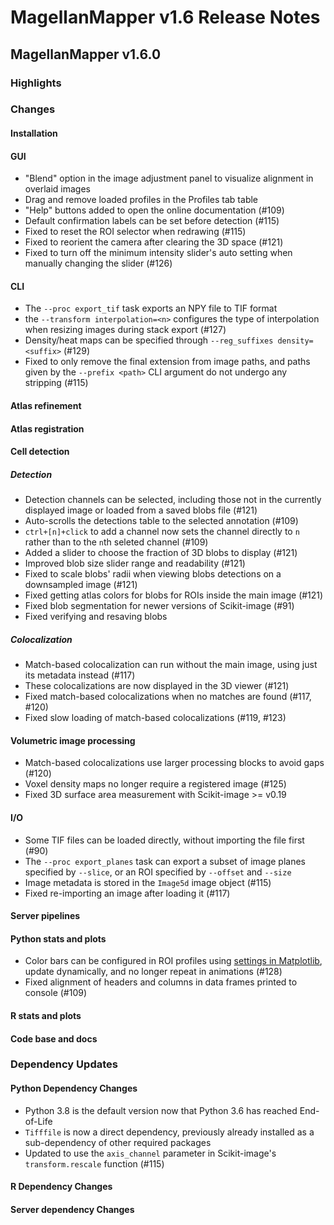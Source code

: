 # MagellanMapper v1.6 Release Notes

## MagellanMapper v1.6.0

### Highlights

### Changes

#### Installation

#### GUI

- "Blend" option in the image adjustment panel to visualize alignment in overlaid images
- Drag and remove loaded profiles in the Profiles tab table
- "Help" buttons added to open the online documentation (#109)
- Default confirmation labels can be set before detection (#115)
- Fixed to reset the ROI selector when redrawing (#115)
- Fixed to reorient the camera after clearing the 3D space (#121)
- Fixed to turn off the minimum intensity slider's auto setting when manually changing the slider (#126) 

#### CLI

- The `--proc export_tif` task exports an NPY file to TIF format
- the `--transform interpolation=<n>` configures the type of interpolation when resizing images during stack export (#127)
- Density/heat maps can be specified through `--reg_suffixes density=<suffix>` (#129)
- Fixed to only remove the final extension from image paths, and paths given by the `--prefix <path>` CLI argument do not undergo any stripping (#115)

#### Atlas refinement

#### Atlas registration

#### Cell detection

##### Detection

- Detection channels can be selected, including those not in the currently displayed image or loaded from a saved blobs file (#121)
- Auto-scrolls the detections table to the selected annotation (#109)
- `ctrl+[n]+click` to add a channel now sets the channel directly to `n` rather than to the `n`th seleted channel (#109)
- Added a slider to choose the fraction of 3D blobs to display (#121)
- Improved blob size slider range and readability (#121)
- Fixed to scale blobs' radii when viewing blobs detections on a downsampled image (#121)
- Fixed getting atlas colors for blobs for ROIs inside the main image (#121)
- Fixed blob segmentation for newer versions of Scikit-image (#91)
- Fixed verifying and resaving blobs

##### Colocalization

- Match-based colocalization can run without the main image, using just its metadata instead (#117)
- These colocalizations are now displayed in the 3D viewer (#121)
- Fixed match-based colocalizations when no matches are found (#117, #120)
- Fixed slow loading of match-based colocalizations (#119, #123)

#### Volumetric image processing

- Match-based colocalizations use larger processing blocks to avoid gaps (#120)
- Voxel density maps no longer require a registered image (#125)
- Fixed 3D surface area measurement with Scikit-image >= v0.19

#### I/O

- Some TIF files can be loaded directly, without importing the file first (#90)
- The `--proc export_planes` task can export a subset of image planes specified by `--slice`, or an ROI specified by `--offset` and `--size`
- Image metadata is stored in the `Image5d` image object (#115)
- Fixed re-importing an image after loading it (#117)

#### Server pipelines

#### Python stats and plots

- Color bars can be configured in ROI profiles using [settings in Matplotlib](https://matplotlib.org/3.5.0/api/_as_gen/matplotlib.pyplot.colorbar.html), update dynamically, and no longer repeat in animations (#128)
- Fixed alignment of headers and columns in data frames printed to console (#109)

#### R stats and plots

#### Code base and docs

### Dependency Updates

#### Python Dependency Changes

- Python 3.8 is the default version now that Python 3.6 has reached End-of-Life
- `Tifffile` is now a direct dependency, previously already installed as a sub-dependency of other required packages
- Updated to use the `axis_channel` parameter in Scikit-image's `transform.rescale` function (#115)

#### R Dependency Changes

#### Server dependency Changes
